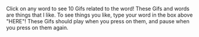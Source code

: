 Click on any word to see 10 Gifs related to the word! These Gifs and words are things that I like.
To see things you like, type your word in the box above "HERE"!
These Gifs should play when you press on them, and pause when you press on them again.


